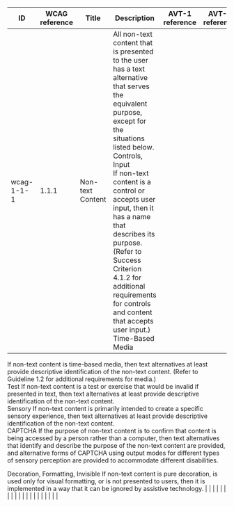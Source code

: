 | ID 	| WCAG reference 	| Title 	| Description 	| AVT-1 reference 	| AVT-2 reference 	| AVT-3 reference 	|
|----------	|----------------	|-------	|-------------	|-----------------	|-----------------	|-----------------	|
|wcag-1-1-1 | 1.1.1               	| Non-text Content       	| All non-text content that is presented to the user has a text alternative that serves the equivalent purpose, except for the situations listed below.<br /> Controls, Input<br />If non-text content is a control or accepts user input, then it has a name that describes its purpose. (Refer to Success Criterion 4.1.2 for additional requirements for controls and content that accepts user input.)<br/>Time-Based Media
If non-text content is time-based media, then text alternatives at least provide descriptive identification of the non-text content. (Refer to Guideline 1.2 for additional requirements for media.)</br>
Test
If non-text content is a test or exercise that would be invalid if presented in text, then text alternatives at least provide descriptive identification of the non-text content.</br>
Sensory
If non-text content is primarily intended to create a specific sensory experience, then text alternatives at least provide descriptive identification of the non-text content.</br>
CAPTCHA
If the purpose of non-text content is to confirm that content is being accessed by a person rather than a computer, then text alternatives that identify and describe the purpose of the non-text content are provided, and alternative forms of CAPTCHA using output modes for different types of sensory perception are provided to accommodate different disabilities.</br>

Decoration, Formatting, Invisible
If non-text content is pure decoration, is used only for visual formatting, or is not presented to users, then it is implemented in a way that it can be ignored by assistive technology. |                 	|                 	|                 	|
|    	|                	|       	|             	|                 	|                 	|                 	|
|    	|                	|       	|             	|                 	|                 	|                 	|
